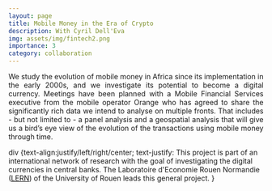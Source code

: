 ```yaml
---
layout: page
title: Mobile Money in the Era of Crypto
description: With Cyril Dell'Eva
img: assets/img/fintech2.png
importance: 3
category: collaboration
---
```


<p align="justify"> We study the evolution of mobile money in Africa since its implementation in the early 2000s, and we investigate its potential to become a
digital currency. Meetings have been planned with a Mobile Financial Services executive from the
mobile operator Orange who has agreed to share the significantly rich data we intend to analyse on
multiple fronts. That includes - but not limited to - a panel analysis and a geospatial
analysis that will give us a bird’s eye view of the evolution of the transactions using mobile money
through time.</p>

div
{text-align:justify/left/right/center;
text-justify:
This project is part of an international network of research with the goal of investigating the digital currencies in central banks. The Laboratoire d'Economie Rouen Normandie ([LERN](https://lern.univ-rouen.fr/le-laboratoire-0)) of the University of Rouen leads this general project.
}
